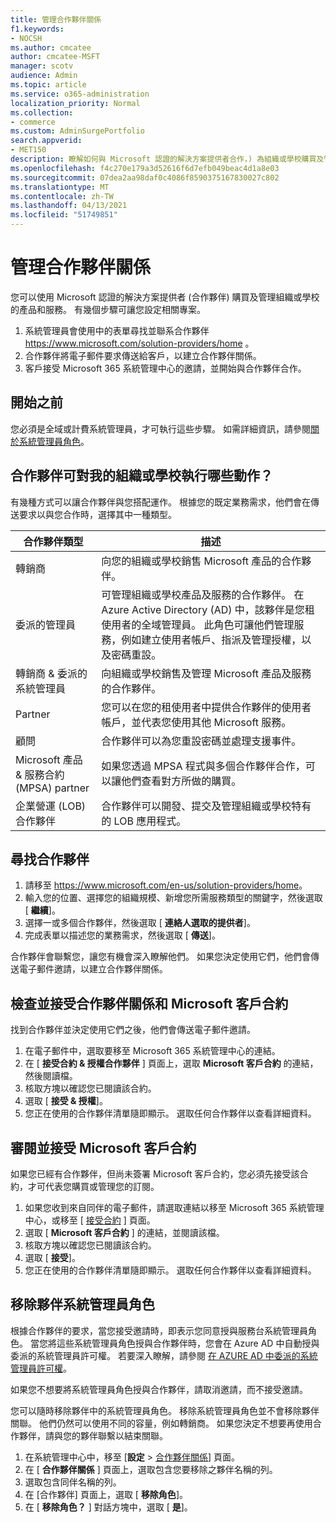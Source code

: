 ```yaml
---
title: 管理合作夥伴關係
f1.keywords:
- NOCSH
ms.author: cmcatee
author: cmcatee-MSFT
manager: scotv
audience: Admin
ms.topic: article
ms.service: o365-administration
localization_priority: Normal
ms.collection:
- commerce
ms.custom: AdminSurgePortfolio
search.appverid:
- MET150
description: 瞭解如何與 Microsoft 認證的解決方案提供者合作，) 為組織或學校購買及管理產品及服務的 (合作夥伴。
ms.openlocfilehash: f4c270e179a3d52616f6d7efb049beac4d1a8e03
ms.sourcegitcommit: 07dea2aa98daf0c4086f8590375167830027c802
ms.translationtype: MT
ms.contentlocale: zh-TW
ms.lasthandoff: 04/13/2021
ms.locfileid: "51749851"
---
```

# <a name="manage-partner-relationships"></a>管理合作夥伴關係

您可以使用 Microsoft 認證的解決方案提供者 (合作夥伴) 購買及管理組織或學校的產品和服務。 有幾個步驟可讓您設定相關專案。

1. 系統管理員會使用中的表單尋找並聯系合作夥伴 <a href="https://www.microsoft.com/solution-providers/home" target="_blank">https://www.microsoft.com/solution-providers/home</a> 。
2. 合作夥伴將電子郵件要求傳送給客戶，以建立合作夥伴關係。
3. 客戶接受 Microsoft 365 系統管理中心的邀請，並開始與合作夥伴合作。

## <a name="before-you-begin"></a>開始之前

您必須是全域或計費系統管理員，才可執行這些步驟。 如需詳細資訊，請參閱[關於系統管理員角色](../admin/add-users/about-admin-roles.md)。

## <a name="what-can-a-partner-do-for-my-organization-or-school"></a>合作夥伴可對我的組織或學校執行哪些動作？

有幾種方式可以讓合作夥伴與您搭配運作。 根據您的既定業務需求，他們會在傳送要求以與您合作時，選擇其中一種類型。

| 合作夥伴類型 | 描述 |
| ------ | ------------------- |
| 轉銷商 | 向您的組織或學校銷售 Microsoft 產品的合作夥伴。 |
| 委派的管理員 | 可管理組織或學校產品及服務的合作夥伴。 在 Azure Active Directory (AD) 中，該夥伴是您租使用者的全域管理員。 此角色可讓他們管理服務，例如建立使用者帳戶、指派及管理授權，以及密碼重設。 |
| 轉銷商 & 委派的系統管理員 | 向組織或學校銷售及管理 Microsoft 產品及服務的合作夥伴。 |
| Partner | 您可以在您的租使用者中提供合作夥伴的使用者帳戶，並代表您使用其他 Microsoft 服務。 |
| 顧問 | 合作夥伴可以為您重設密碼並處理支援事件。 |
| Microsoft 產品 & 服務合約 (MPSA) partner | 如果您透過 MPSA 程式與多個合作夥伴合作，可以讓他們查看對方所做的購買。 |
| 企業營運 (LOB) 合作夥伴 | 合作夥伴可以開發、提交及管理組織或學校特有的 LOB 應用程式。 |

## <a name="find-a-partner"></a>尋找合作夥伴

1. 請移至 <a href="https://www.microsoft.com/en-us/solution-providers/home" target="_blank">https://www.microsoft.com/en-us/solution-providers/home</a>。
2. 輸入您的位置、選擇您的組織規模、新增您所需服務類型的關鍵字，然後選取 [ **繼續**]。
3. 選擇一或多個合作夥伴，然後選取 [ **連絡人選取的提供者**]。
4. 完成表單以描述您的業務需求，然後選取 [ **傳送**]。

合作夥伴會聯繫您，讓您有機會深入瞭解他們。 如果您決定使用它們，他們會傳送電子郵件邀請，以建立合作夥伴關係。

## <a name="review-and-accept-a-partner-relationship-and-microsoft-customer-agreement"></a>檢查並接受合作夥伴關係和 Microsoft 客戶合約

找到合作夥伴並決定使用它們之後，他們會傳送電子郵件邀請。

1. 在電子郵件中，選取要移至 Microsoft 365 系統管理中心的連結。
2. 在 [ **接受合約 & 授權合作夥伴** ] 頁面上，選取 **Microsoft 客戶合約** 的連結，然後閱讀檔。
3. 核取方塊以確認您已閱讀該合約。
4. 選取 [ **接受 & 授權**]。
5. 您正在使用的合作夥伴清單隨即顯示。 選取任何合作夥伴以查看詳細資料。

## <a name="review-and-accept-a-microsoft-customer-agreement"></a>審閱並接受 Microsoft 客戶合約

如果您已經有合作夥伴，但尚未簽署 Microsoft 客戶合約，您必須先接受該合約，才可代表您購買或管理您的訂閱。

1. 如果您收到來自同伴的電子郵件，請選取連結以移至 Microsoft 365 系統管理中心，或移至 [ <a href="https://go.microsoft.com/fwlink/?linkid=2116573" target="_blank">接受合約</a> ] 頁面。
2. 選取 [ **Microsoft 客戶合約** ] 的連結，並閱讀該檔。
3. 核取方塊以確認您已閱讀該合約。
4. 選取 [ **接受**]。
5. 您正在使用的合作夥伴清單隨即顯示。 選取任何合作夥伴以查看詳細資料。

## <a name="remove-partner-admin-roles"></a>移除夥伴系統管理員角色

根據合作夥伴的要求，當您接受邀請時，即表示您同意授與服務台系統管理員角色。 當您將這些系統管理員角色授與合作夥伴時，您會在 Azure AD 中自動授與委派的系統管理員許可權。 若要深入瞭解，請參閱 [在 AZURE AD 中委派的系統管理員許可權](/partner-center/customers_revoke_admin_privileges#delegated-admin-privileges-in-azure-ad)。

如果您不想要將系統管理員角色授與合作夥伴，請取消邀請，而不接受邀請。

您可以隨時移除夥伴中的系統管理員角色。 移除系統管理員角色並不會移除夥伴關聯。 他們仍然可以使用不同的容量，例如轉銷商。 如果您決定不想要再使用合作夥伴，請與您的夥伴聯繫以結束關聯。

1. 在系統管理中心中，移至 [**設定**  >  <a href="https://go.microsoft.com/fwlink/p/?linkid=2074649" target="_blank">合作夥伴關係</a>] 頁面。
2. 在 [ **合作夥伴關係** ] 頁面上，選取包含您要移除之夥伴名稱的列。
3. 選取包含同伴名稱的列。
4. 在 [合作夥伴] 頁面上，選取 [ **移除角色**]。
5. 在 [ **移除角色？** ] 對話方塊中，選取 [ **是**]。
